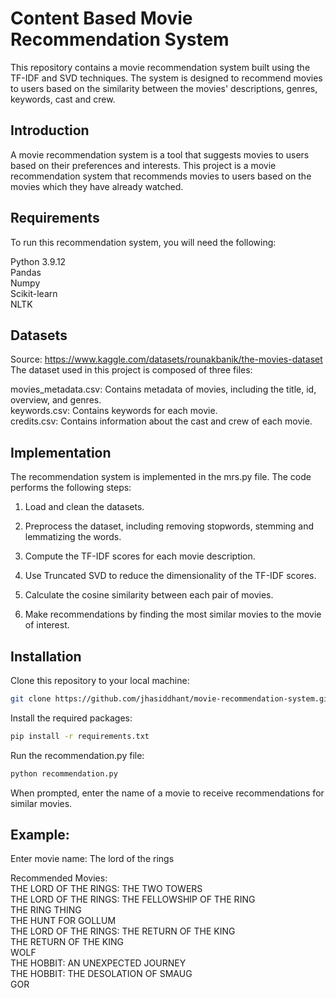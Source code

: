 # Content Based Movie Recommendation System

This repository contains a movie recommendation system built using the TF-IDF and SVD techniques. The system is designed to recommend movies to users based on the similarity between the movies' descriptions, genres, keywords, cast and crew.

## Introduction

A movie recommendation system is a tool that suggests movies to users based on their preferences and interests. This project is a movie recommendation system that recommends movies to users based on the movies which they have already watched.

## Requirements

To run this recommendation system, you will need the following:

Python 3.9.12
<br />
Pandas
<br />
Numpy
<br />
Scikit-learn
<br />
NLTK

## Datasets
Source: https://www.kaggle.com/datasets/rounakbanik/the-movies-dataset
<br />
The dataset used in this project is composed of three files:

movies_metadata.csv: Contains metadata of movies, including the title, id, overview, and genres.
<br />
keywords.csv: Contains keywords for each movie.
<br />
credits.csv: Contains information about the cast and crew of each movie.

## Implementation

The recommendation system is implemented in the mrs.py file. The code performs the following steps:

1. Load and clean the datasets.

2. Preprocess the dataset, including removing stopwords, stemming and lemmatizing the words.

3. Compute the TF-IDF scores for each movie description.

4. Use Truncated SVD to reduce the dimensionality of the TF-IDF scores.

5. Calculate the cosine similarity between each pair of movies.

6. Make recommendations by finding the most similar movies to the movie of interest.

## Installation

Clone this repository to your local machine:

```bash
git clone https://github.com/jhasiddhant/movie-recommendation-system.git
```
Install the required packages:
```bash
pip install -r requirements.txt
```
Run the recommendation.py file:
```bash
python recommendation.py
```
When prompted, enter the name of a movie to receive recommendations for similar movies.

## Example:
Enter movie name: The lord of the rings

Recommended Movies:
<br />
THE LORD OF THE RINGS: THE TWO TOWERS
<br />
THE LORD OF THE RINGS: THE FELLOWSHIP OF THE RING
<br />
THE RING THING
<br />
THE HUNT FOR GOLLUM
<br />
THE LORD OF THE RINGS: THE RETURN OF THE KING
<br />
THE RETURN OF THE KING
<br />
WOLF
<br />
THE HOBBIT: AN UNEXPECTED JOURNEY
<br />
THE HOBBIT: THE DESOLATION OF SMAUG
<br />
GOR
